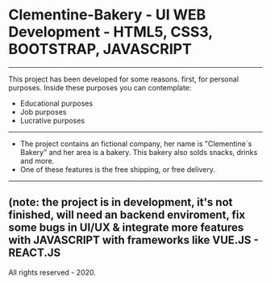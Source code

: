 # Clementine-Bakery - UI WEB Development - HTML5, CSS3, BOOTSTRAP, JAVASCRIPT
----------------------------------------------------------------------------------------------------------------------------------
This project has been developed for some reasons. first, for personal purposes. Inside these purposes you can contemplate:
- Educational purposes
- Job purposes
- Lucrative purposes
----------------------------------------------------------------------------------------------------------------------------------
- The project contains an fictional company, her name is "Clementine´s Bakery" and her area is a bakery. This bakery also solds 
  snacks, drinks and more. 
- One of these features is the free shipping, or free delivery. 
----------------------------------------------------------------------------------------------------------------------------------
(note: the project is in development, it's not finished, will need an backend enviroment, fix some bugs in UI/UX & integrate more
features with JAVASCRIPT with frameworks like VUE.JS - REACT.JS 
----------------------------------------------------------------------------------------------------------------------------------
All rights reserved - 2020.
